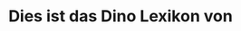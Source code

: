 ---
layout: layouts/home.njk
title: Dies ist das Dino Lexikon von
authorInTitle: true
metaTitle: Home
highlightedTag: Lieblingsdino ⭐
highlightedTitle: Meine Lieblingsdinosaurier
highlightedLinkText: Alle Dinosaurier anschauen
---